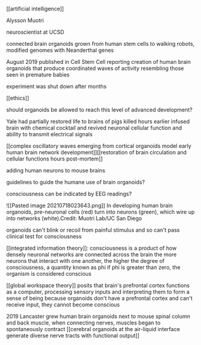 [[artificial intelligence]]

Alysson Muotri

neuroscientist at UCSD

connected brain organoids grown from human stem cells to walking robots, modified genomes with Neanderthal genes

August 2019 published in Cell Stem Cell reporting creation of human brain organoids that produce coordinated waves of activity resembling those seen in premature babies

experiment was shut down after months

[[ethics]]

should organoids be allowed to reach this level of advanced development?

Yale had partially restored life to brains of pigs killed hours earlier
infused brain with chemical cocktail and revived neuronal cellular function and ability to transmit electrical signals

[[complex oscillatory waves emerging from cortical organoids model early human brain network development]][[restoration of brain circulation and cellular functions hours post-mortem]]

adding human neurons to mouse brains

guidelines to guide the humane use of brain organoids?


consciousness can be indicated by EEG readings?

![[Pasted image 20210718023643.png]]
In developing human brain organoids, pre-neuronal cells (red) turn into neurons (green), which wire up into networks (white).Credit: Muotri Lab/UC San Diego

organoids can't blink or recoil from painful stimulus and so can't pass clinical test for consciousness

[[integrated information theory]]: consciousness is a product of how densely neuronal networks are connected across the brain
the more neurons that interact with one another, the higher the degree of consciousness, a quantity known as phi
if phi is greater than zero, the organism is considered conscious

[[global workspace theory]] posits that brain's prefrontal cortex functions as a computer, processing sensory inputs and interpreting them to form a sense of being
because organoids don't have a prefrontal cortex and can't receive input, they cannot become conscious

2019 Lancaster grew human brain organoids next to mouse spinal column and back muscle, when connecting nerves, muscles began to spontaneously contract [[cerebral organoids at the air-liquid interface generate diverse nerve tracts with functional output]]